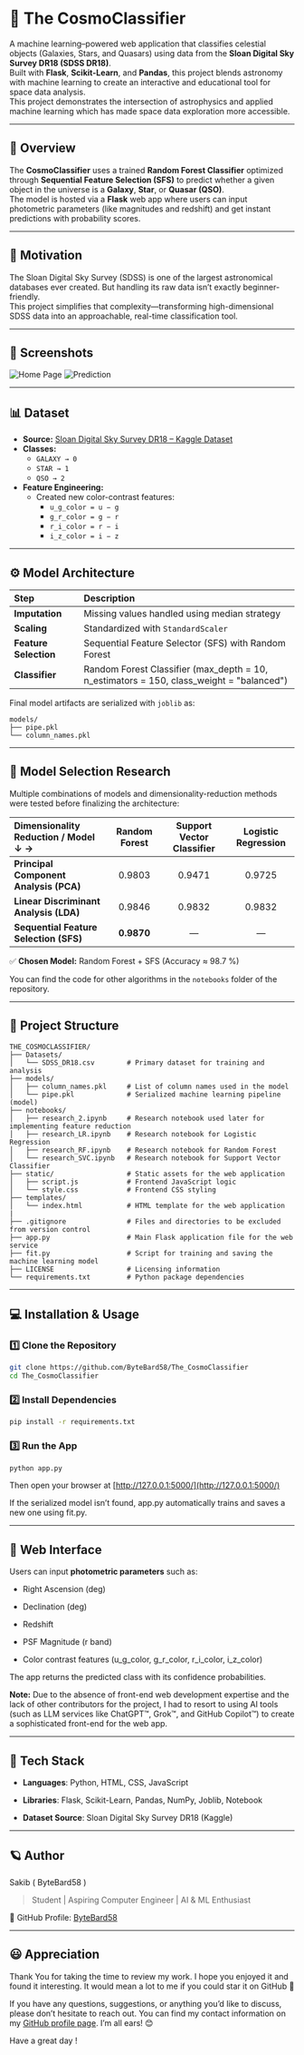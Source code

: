 # 🌌 The CosmoClassifier  

A machine learning–powered web application that classifies celestial objects (Galaxies, Stars, and Quasars) using data from the **Sloan Digital Sky Survey DR18 (SDSS DR18)**.  
Built with **Flask**, **Scikit-Learn**, and **Pandas**, this project blends astronomy with machine learning to create an interactive and educational tool for space data analysis.  
This project demonstrates the intersection of astrophysics and applied machine learning which has made space data exploration more accessible.
___

## 🚀 Overview  

The **CosmoClassifier** uses a trained **Random Forest Classifier** optimized through **Sequential Feature Selection (SFS)** to predict whether a given object in the universe is a **Galaxy**, **Star**, or **Quasar (QSO)**.  
The model is hosted via a **Flask** web app where users can input photometric parameters (like magnitudes and redshift) and get instant predictions with probability scores.  

---

## 🧠 Motivation  

The Sloan Digital Sky Survey (SDSS) is one of the largest astronomical databases ever created. But handling its raw data isn’t exactly beginner-friendly.  
This project simplifies that complexity—transforming high-dimensional SDSS data into an approachable, real-time classification tool.  

---

## 📸 Screenshots
![Home Page](screenshots/ss_home.png)
![Prediction](screenshots/ss_filled.png)

---

## 📊 Dataset  

- **Source:** [Sloan Digital Sky Survey DR18 – Kaggle Dataset](https://www.kaggle.com/datasets/diraf0/sloan-digital-sky-survey-dr18)  
- **Classes:**  
  - `GALAXY → 0`  
  - `STAR → 1`  
  - `QSO → 2`  
- **Feature Engineering:**  
  - Created new color-contrast features:  
    - `u_g_color = u − g`  
    - `g_r_color = g − r`  
    - `r_i_color = r − i`  
    - `i_z_color = i − z`  

---

## ⚙️ Model Architecture  

| Step | Description |
| :--- | :--- |
| **Imputation** | Missing values handled using median strategy |
| **Scaling** | Standardized with `StandardScaler` |
| **Feature Selection** | Sequential Feature Selector (SFS) with Random Forest |
| **Classifier** | Random Forest Classifier (max_depth = 10, n_estimators = 150, class_weight = "balanced") |

Final model artifacts are serialized with `joblib` as:
```
models/
├── pipe.pkl
└── column_names.pkl
```
---

## 🧪 Model Selection Research  

Multiple combinations of models and dimensionality-reduction methods were tested before finalizing the architecture:  

| Dimensionality Reduction / Model ↓ → | Random Forest | Support Vector Classifier | Logistic Regression |
| :----------------------------------- | :-------------: | :-----------------------: | :-----------------: |
| **Principal Component Analysis (PCA)** | 0.9803 | 0.9471 | 0.9725 |
| **Linear Discriminant Analysis (LDA)** | 0.9846 | 0.9832 | 0.9832 |
| **Sequential Feature Selection (SFS)** | **0.9870** | — | — |

✅ **Chosen Model:** Random Forest + SFS (Accuracy ≈ 98.7 %)  

You can find the code for other algorithms in the `notebooks` folder of the repository. 

---

## 🧩 Project Structure
```
THE_COSMOCLASSIFIER/
├── Datasets/
│   └── SDSS_DR18.csv        # Primary dataset for training and analysis
├── models/
│   ├── column_names.pkl     # List of column names used in the model
│   └── pipe.pkl             # Serialized machine learning pipeline (model)
├── notebooks/
│   ├── research_2.ipynb     # Research notebook used later for implementing feature reduction 
│   ├── research_LR.ipynb    # Research notebook for Logistic Regression
│   ├── research_RF.ipynb    # Research notebook for Random Forest
│   └── research_SVC.ipynb   # Research notebook for Support Vector Classifier
├── static/                  # Static assets for the web application
│   ├── script.js            # Frontend JavaScript logic
│   └── style.css            # Frontend CSS styling
├── templates/
│   └── index.html           # HTML template for the web application
|
├── .gitignore               # Files and directories to be excluded from version control
├── app.py                   # Main Flask application file for the web service
├── fit.py                   # Script for training and saving the machine learning model
├── LICENSE                  # Licensing information
└── requirements.txt         # Python package dependencies
```
---
## 💻 Installation & Usage  

### 1️⃣ Clone the Repository  
```bash
git clone https://github.com/ByteBard58/The_CosmoClassifier
cd The_CosmoClassifier
```
### 2️⃣ Install Dependencies
```bash
pip install -r requirements.txt
```
### 3️⃣ Run the App
```bash
python app.py
```
Then open your browser at [http://127.0.0.1:5000/](http://127.0.0.1:5000/)

If the serialized model isn’t found, app.py automatically trains and saves a new one using fit.py.

---
## 🌠 Web Interface

Users can input **photometric parameters** such as:

- Right Ascension (deg)

- Declination (deg)

- Redshift

- PSF Magnitude (r band)

- Color contrast features (u_g_color, g_r_color, r_i_color, i_z_color)

The app returns the predicted class with its confidence probabilities.

**Note:** Due to the absence of front-end web development expertise and the lack of other contributors for the project, I had to resort to using AI tools (such as LLM services like ChatGPT™, Grok™, and GitHub Copilot™) to create a sophisticated front-end for the web app.

---

## 🧰 Tech Stack

- **Languages**: Python, HTML, CSS, JavaScript

- **Libraries**: Flask, Scikit-Learn, Pandas, NumPy, Joblib, Notebook

- **Dataset Source**: Sloan Digital Sky Survey DR18 (Kaggle)

---

## 🪐 Author

Sakib ( ByteBard58 )

> Student | Aspiring Computer Engineer | AI & ML Enthusiast

📍 GitHub Profile: [ByteBard58](http://www.github.com/ByteBard58)

---

## 😃 Appreciation 
Thank You for taking the time to review my work. I hope you enjoyed it and found it interesting. It would mean a lot to me if you could star it on GitHub 🌟

If you have any questions, suggestions, or anything you’d like to discuss, please don’t hesitate to reach out. You can find my contact information on my [GitHub profile page](http://www.github.com/ByteBard58). I’m all ears! 😊

Have a great day !
